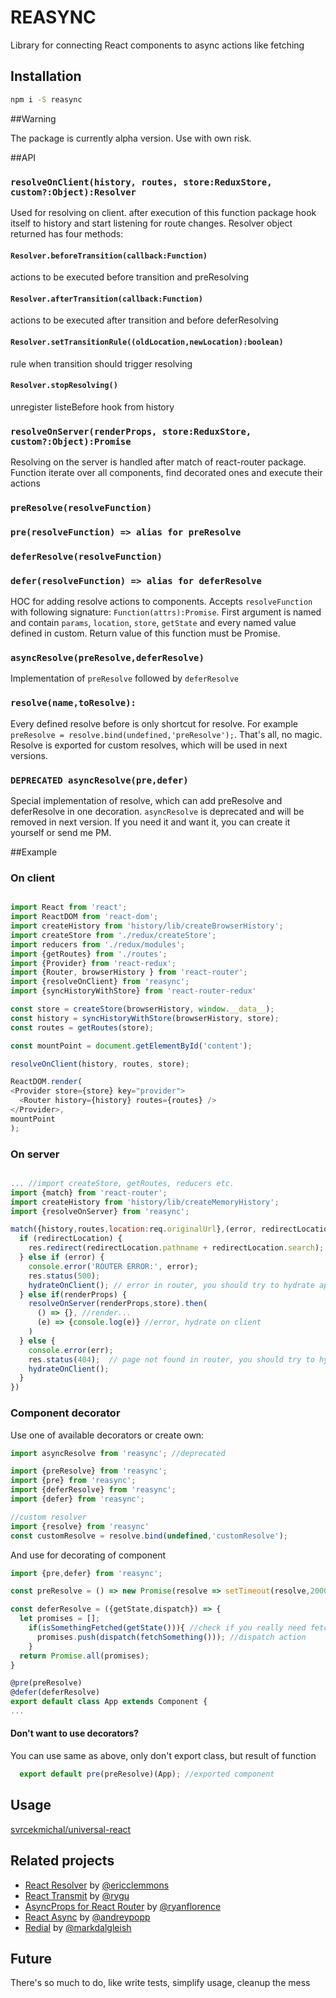 # REASYNC

Library for connecting React components to async actions like fetching

## Installation

```bash
npm i -S reasync
```

##Warning

The package is currently alpha version. Use with own risk.

##API

### `resolveOnClient(history, routes, store:ReduxStore, custom?:Object):Resolver`

Used for resolving on client. after execution of this function package hook itself to history
and start listening for route changes. Resolver object returned has four methods:

#### `Resolver.beforeTransition(callback:Function)`

actions to be executed before transition and preResolving

#### `Resolver.afterTransition(callback:Function)`

actions to be executed after transition and before deferResolving

#### `Resolver.setTransitionRule((oldLocation,newLocation):boolean)`

rule when transition should trigger resolving

#### `Resolver.stopResolving()`

unregister listeBefore hook from history

### `resolveOnServer(renderProps, store:ReduxStore, custom?:Object):Promise`

Resolving on the server is handled after match of react-router package. Function iterate over all components,
find decorated ones and execute their actions

### `preResolve(resolveFunction)`
### `pre(resolveFunction) => alias for preResolve`
### `deferResolve(resolveFunction)`
### `defer(resolveFunction) => alias for deferResolve`

HOC for adding resolve actions to components. Accepts `resolveFunction` with following signature: `Function(attrs):Promise`.
 First argument is named and contain `params`, `location`, `store`, `getState` and every named value defined in custom.
 Return value of this function must be Promise.

### `asyncResolve(preResolve,deferResolve)`

Implementation of `preResolve` followed by `deferResolve`

### `resolve(name,toResolve):` 

Every defined resolve before is only shortcut for resolve. For example `preResolve = resolve.bind(undefined,'preResolve');`.
That's all, no magic. Resolve is exported for custom resolves, which will be used in next versions.

### `DEPRECATED asyncResolve(pre,defer)`

Special implementation of resolve, which can add preResolve and deferResolve in one decoration. `asyncResolve` is deprecated and will be
removed in next version. If you need it and want it, you can create it yourself or send me PM.

##Example

### On client

```javascript

import React from 'react';
import ReactDOM from 'react-dom';
import createHistory from 'history/lib/createBrowserHistory';
import createStore from './redux/createStore';
import reducers from './redux/modules';
import {getRoutes} from './routes';
import {Provider} from 'react-redux';
import {Router, browserHistory } from 'react-router';
import {resolveOnClient} from 'reasync';
import {syncHistoryWithStore} from 'react-router-redux'

const store = createStore(browserHistory, window.__data__);
const history = syncHistoryWithStore(browserHistory, store);
const routes = getRoutes(store);

const mountPoint = document.getElementById('content');

resolveOnClient(history, routes, store);

ReactDOM.render(
<Provider store={store} key="provider">
  <Router history={history} routes={routes} />
</Provider>,
mountPoint
);


```

### On server

```javascript

... //import createStore, getRoutes, reducers etc.
import {match} from 'react-router';
import createHistory from 'history/lib/createMemoryHistory';
import {resolveOnServer} from 'reasync';

match({history,routes,location:req.originalUrl},(error, redirectLocation, renderProps) => {
  if (redirectLocation) {
    res.redirect(redirectLocation.pathname + redirectLocation.search);
  } else if (error) {
    console.error('ROUTER ERROR:', error);
    res.status(500);
    hydrateOnClient(); // error in router, you should try to hydrate app on client
  } else if(renderProps) {
    resolveOnServer(renderProps,store).then(
      () => {}, //render...
      (e) => {console.log(e)} //error, hydrate on client
    )
  } else {
    console.error(err);
    res.status(404);  // page not found in router, you should try to hydrate app on client
    hydrateOnClient();
  }
})

```

### Component decorator

Use one of available decorators or create own:
```javascript
import asyncResolve from 'reasync'; //deprecated

import {preResolve} from 'reasync';
import {pre} from 'reasync';
import {deferResolve} from 'reasync';
import {defer} from 'reasync';

//custom resolver
import {resolve} from 'reasync'
const customResolve = resolve.bind(undefined,'customResolve');
```

And use for decorating of component

```javascript
import {pre,defer} from 'reasync';

const preResolve = () => new Promise(resolve => setTimeout(resolve,2000)); // all route transition will happended with 2sec delay

const deferResolve = ({getState,dispatch}) => {
  let promises = [];
    if(isSomethingFetched(getState())){ //check if you really need fetch
      promises.push(dispatch(fetchSomething())); //dispatch action
    }
  return Promise.all(promises);
}

@pre(preResolve)
@defer(deferResolve)
export default class App extends Component {
...

```

#### Don't want to use decorators?

You can use same as above, only don't export class, but result of function
```javascript
  export default pre(preResolve)(App); //exported component
```


## Usage

[svrcekmichal/universal-react](https://github.com/svrcekmichal/universal-react)

## Related projects

- [React Resolver](https://github.com/ericclemmons/react-resolver) by [@ericclemmons](https://twitter.com/ericclemmons)
- [React Transmit](https://github.com/RickWong/react-transmit) by [@rygu](https://twitter.com/rygu)
- [AsyncProps for React Router](https://github.com/rackt/async-props) by [@ryanflorence](https://twitter.com/ryanflorence)
- [React Async](https://github.com/andreypopp/react-async) by [@andreypopp](https://twitter.com/andreypopp)
- [Redial](https://github.com/markdalgleish/redial) by [@markdalgleish](https://twitter.com/markdalgleish)

## Future

There's so much to do, like write tests, simplify usage, cleanup the mess
